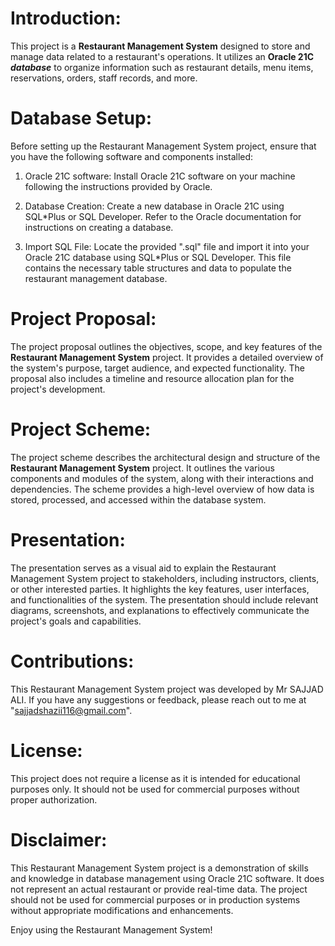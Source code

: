 # Introduction:
This project is a **Restaurant Management System** designed to store and manage data related to a restaurant's operations. It utilizes an **Oracle 21C** ***database*** to organize information such as restaurant details, menu items, reservations, orders, staff records, and more.

# Database Setup:
Before setting up the Restaurant Management System project, ensure that you have the following software and components installed:

1. Oracle 21C software: Install Oracle 21C software on your machine following the instructions provided by Oracle.

2. Database Creation: Create a new database in Oracle 21C using SQL*Plus or SQL Developer. Refer to the Oracle documentation for instructions on creating a database.

3. Import SQL File: Locate the provided ".sql" file and import it into your Oracle 21C database using SQL*Plus or SQL Developer. This file contains the necessary table structures and data to populate the restaurant management database.

# Project Proposal:
The project proposal outlines the objectives, scope, and key features of the **Restaurant Management System** project. It provides a detailed overview of the system's purpose, target audience, and expected functionality. The proposal also includes a timeline and resource allocation plan for the project's development.

# Project Scheme:
The project scheme describes the architectural design and structure of the **Restaurant Management System** project. It outlines the various components and modules of the system, along with their interactions and dependencies. The scheme provides a high-level overview of how data is stored, processed, and accessed within the database system.

# Presentation:
The presentation serves as a visual aid to explain the Restaurant Management System project to stakeholders, including instructors, clients, or other interested parties. It highlights the key features, user interfaces, and functionalities of the system. The presentation should include relevant diagrams, screenshots, and explanations to effectively communicate the project's goals and capabilities.

# Contributions:
This Restaurant Management System project was developed by Mr SAJJAD ALI. If you have any suggestions or feedback, please reach out to me at "sajjadshazii116@gmail.com".

# License:
This project does not require a license as it is intended for educational purposes only. It should not be used for commercial purposes without proper authorization.

# Disclaimer:
This Restaurant Management System project is a demonstration of skills and knowledge in database management using Oracle 21C software. It does not represent an actual restaurant or provide real-time data. The project should not be used for commercial purposes or in production systems without appropriate modifications and enhancements.

Enjoy using the Restaurant Management System!
